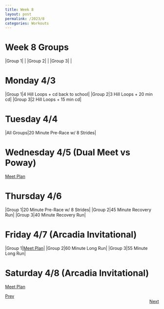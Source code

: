 ```yaml
---
title: Week 8
layout: post
permalink: /2023/8
categories: Workouts
---
```



# Week 8 Groups

|Group 1| |
|Group 2| |
|Group 3| |

# Monday 4/3 

|Group 1|4 Hill Loops + cd back to school|
|Group 2|3 Hill Loops + 20 min cd|
|Group 3|2 Hill Loops + 15 min cd|

# Tuesday 4/4

|All Groups|20 Minute Pre-Race w/ 8 Strides|

# Wednesday 4/5 (Dual Meet vs Poway)

[Meet Plan]({{site.baseurl}}/2023/PO)

# Thursday 4/6

|Group 1|20 Minute Pre-Race w/ 8 Strides|
|Group 2|45 Minute Recovery Run|
|Group 3|40 Minute Recovery Run|

# Friday 4/7 (Arcadia Invitational)

|Group 1|[Meet Plan]({{site.baseurl}}/2023/AI)|
|Group 2|60 Minute Long Run|
|Group 3|55 Minute Long Run|


# Saturday 4/8 (Arcadia Invitational)

[Meet Plan]({{site.baseurl}}/2023/AI)

<div style="text-align: left"> <a href="{{site.baseurl}}/2023/7">Prev</a></div> 
<div style="text-align: right"> <a href="{{site.baseurl}}/2023/9">Next</a></div>